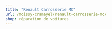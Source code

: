 ```yaml
---
title: "Renault Carrosserie MC"
url: /moissy-cramayel/renault-carrosserie-mc/
shop: réparation de voitures
---
```

